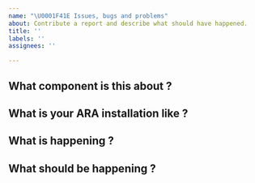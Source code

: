 ```yaml
---
name: "\U0001F41E Issues, bugs and problems"
about: Contribute a report and describe what should have happened.
title: ''
labels: ''
assignees: ''

---
```


<!-- Thank you for taking the time to create this report. Your feedback is appreciated ! -->

## What component is this about ?
<!-- The API or the API clients ? The Ansible roles or plugins ? Something else ? -->
<!-- For ara-web issues, please use https://github.com/ansible-community/ara-web/issues -->


## What is your ARA installation like ?
<!-- What version of Ansible and ARA ? Did you install from source or from PyPi ? With an Ansible role ? In a virtualenv or a container ? Which Linux distribution ? Which database driver ? -->
<!-- Feel free to include any other installation details that could be relevant to this report -->


## What is happening ?
<!-- If reporting an issue with the API, please include relevant logs by setting ARA_DEBUG to True and ARA_LOG_LEVEL to DEBUG -->
<!-- If reporting an exception from an Ansible role or plugin, please include the full error or exception trace by running ansible-playbook with "-vvv" -->


## What should be happening ?

